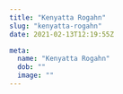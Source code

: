 ```yaml
---
title: "Kenyatta Rogahn"
slug: "kenyatta-rogahn"
date: 2021-02-13T12:19:55Z

meta:
  name: "Kenyatta Rogahn"
  dob: ""
  image: ""
---
```


